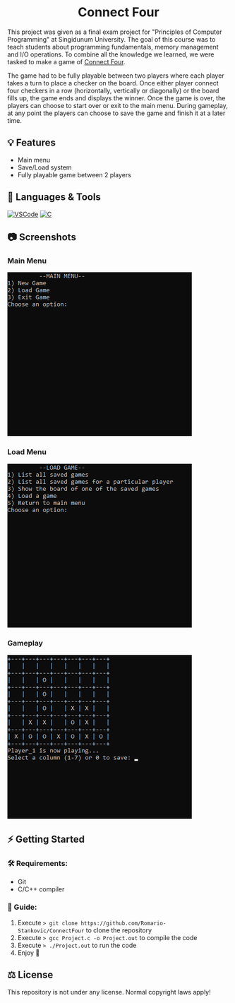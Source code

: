 <h1 align="center">Connect Four</h1>

This project was given as a final exam project for "Principles of Computer Programming" at Singidunum University. The goal of this course was to teach students about programming fundamentals, memory management and I/O operations. To combine all the knowledge we learned, we were tasked to make a game of [Connect Four](https://en.wikipedia.org/wiki/Connect_Four).

The game had to be fully playable between two players where each player takes a turn to place a checker on the board. Once either player connect four checkers in a row (horizontally, vertically or diagonally) or the board fills up, the game ends and displays the winner. Once the game is over, the players can choose to start over or exit to the main menu. During gameplay, at any point the players can choose to save the game and finish it at a later time.

## 💡 Features

- Main menu
- Save/Load system
- Fully playable game between 2 players

## 🧰 Languages & Tools

<a href="https://code.visualstudio.com/"><img src="https://cdn.jsdelivr.net/gh/devicons/devicon/icons/vscode/vscode-original.svg" width="30px" alt="VSCode" title="Visual Studio Code"></a>
<a href="#"><img src="https://cdn.jsdelivr.net/gh/devicons/devicon/icons/c/c-original.svg" width="30px" alt="C" title="C Programming Language"></a>

## 📷 Screenshots

### Main Menu
![Main Menu](./.github/images/main_menu.png?raw=true)

### Load Menu
![Load Menu](./.github/images/load_menu.png?raw=true)

### Gameplay
![Gameplay](./.github/images/gameplay.gif?raw=true)

## ⚡ Getting Started

### 🛠 Requirements:

- Git
- C/C++ compiler

### 📖 Guide:

1. Execute ```> git clone https://github.com/Romario-Stankovic/ConnectFour``` to clone the repository
2. Execute ```> gcc Project.c -o Project.out``` to compile the code
3. Execute ```> ./Project.out``` to run the code
4. Enjoy 🙂

## ⚖ License

This repository is not under any license. Normal copyright laws apply!